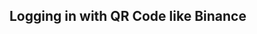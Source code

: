 <h2>Logging in with QR Code like Binance</h2>

<img scr="./review_image/1.jpg"/>
<img scr="./review_image/2.jpg"/>
<img scr="./review_image/3.jpg"/>
<img scr="./review_image/4.jpg"/>
<img scr="./review_image/5.jpg"/>
<img scr="./review_image/6.jpg"/>
